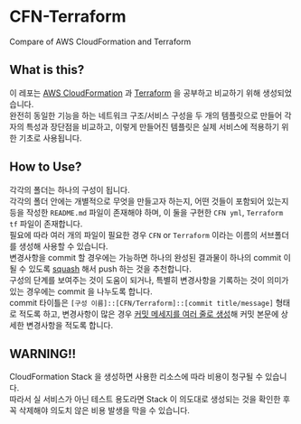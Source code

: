 # CFN-Terraform
Compare of AWS CloudFormation and Terraform

## What is this?
이 레포는 [AWS CloudFormation](https://aws.amazon.com/ko/cloudformation/) 과 [Terraform](https://www.terraform.io/) 을 공부하고 비교하기 위해 생성되었습니다.  
완전히 동일한 기능을 하는 네트워크 구조/서비스 구성을 두 개의 템플릿으로 만들어 각자의 특성과 장단점을 비교하고, 이렇게 만들어진 템플릿은 실제 서비스에 적용하기 위한 기초로 사용됩니다.


## How to Use?
각각의 폴더는 하나의 구성이 됩니다.  
각각의 폴더 안에는 개별적으로 무엇을 만들고자 하는지, 어떤 것들이 포함되어 있는지 등을 작성한 `README.md` 파일이 존재해야 하며, 이 둘을 구현한 `CFN yml`, `Terraform tf` 파일이 존재합니다.  
필요에 따라 여러 개의 파일이 필요한 경우 `CFN` or `Terraform` 이라는 이름의 서브폴더를 생성해 사용할 수 있습니다.  
변경사항을 commit 할 경우에는 가능하면 하나의 완성된 결과물이 하나의 commit 이 될 수 있도록 [squash](https://git-scm.com/book/ko/v1/Git-%EB%8F%84%EA%B5%AC-%ED%9E%88%EC%8A%A4%ED%86%A0%EB%A6%AC-%EB%8B%A8%EC%9E%A5%ED%95%98%EA%B8%B0#%EC%BB%A4%EB%B0%8B-%ED%95%A9%EC%B9%98%EA%B8%B0) 해서 push 하는 것을 추천합니다.  
구성의 단계를 보여주는 것이 도움이 되거나, 특별히 변경사항을 기록하는 것이 의미가 있는 경우에는 commit 을 나누도록 합니다.  
commit 타이틀은 `[구성 이름]::[CFN/Terraform]::[commit title/message]` 형태로 적도록 하고, 변경사항이 많은 경우 [커밋 메세지를 여러 줄로 생성](http://yonomi.tistory.com/177)해 커밋 본문에 상세한 변경사항을 적도록 합니다.

## WARNING!!
CloudFormation Stack 을 생성하면 사용한 리소스에 따라 비용이 청구될 수 있습니다.  
따라서 실 서비스가 아닌 테스트 용도라면 Stack 이 의도대로 생성되는 것을 확인한 후 꼭 삭제해야 의도치 않은 비용 발생을 막을 수 있습니다.  
